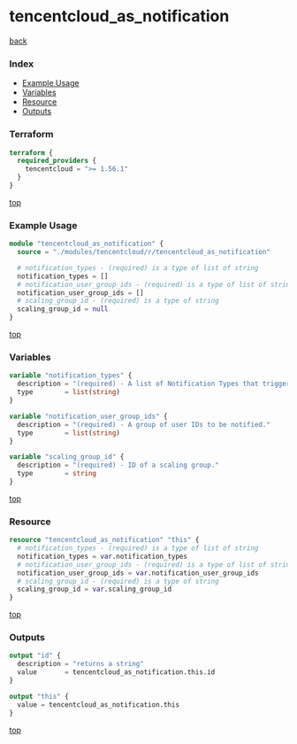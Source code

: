 # tencentcloud_as_notification

[back](../tencentcloud.md)

### Index

- [Example Usage](#example-usage)
- [Variables](#variables)
- [Resource](#resource)
- [Outputs](#outputs)

### Terraform

```terraform
terraform {
  required_providers {
    tencentcloud = ">= 1.56.1"
  }
}
```

[top](#index)

### Example Usage

```terraform
module "tencentcloud_as_notification" {
  source = "./modules/tencentcloud/r/tencentcloud_as_notification"

  # notification_types - (required) is a type of list of string
  notification_types = []
  # notification_user_group_ids - (required) is a type of list of string
  notification_user_group_ids = []
  # scaling_group_id - (required) is a type of string
  scaling_group_id = null
}
```

[top](#index)

### Variables

```terraform
variable "notification_types" {
  description = "(required) - A list of Notification Types that trigger notifications. Acceptable values are `SCALE_OUT_FAILED`, `SCALE_IN_SUCCESSFUL`, `SCALE_IN_FAILED`, `REPLACE_UNHEALTHY_INSTANCE_SUCCESSFUL` and `REPLACE_UNHEALTHY_INSTANCE_FAILED`."
  type        = list(string)
}

variable "notification_user_group_ids" {
  description = "(required) - A group of user IDs to be notified."
  type        = list(string)
}

variable "scaling_group_id" {
  description = "(required) - ID of a scaling group."
  type        = string
}
```

[top](#index)

### Resource

```terraform
resource "tencentcloud_as_notification" "this" {
  # notification_types - (required) is a type of list of string
  notification_types = var.notification_types
  # notification_user_group_ids - (required) is a type of list of string
  notification_user_group_ids = var.notification_user_group_ids
  # scaling_group_id - (required) is a type of string
  scaling_group_id = var.scaling_group_id
}
```

[top](#index)

### Outputs

```terraform
output "id" {
  description = "returns a string"
  value       = tencentcloud_as_notification.this.id
}

output "this" {
  value = tencentcloud_as_notification.this
}
```

[top](#index)